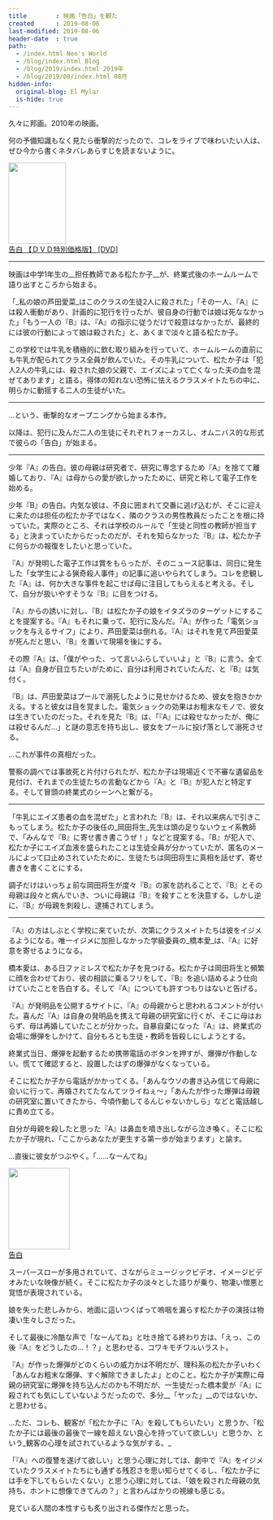 ```yaml
---
title        : 映画「告白」を観た
created      : 2019-08-06
last-modified: 2019-08-06
header-date  : true
path:
  - /index.html Neo's World
  - /blog/index.html Blog
  - /blog/2019/index.html 2019年
  - /blog/2019/08/index.html 08月
hidden-info:
  original-blog: El Mylar
  is-hide: true
---
```


久々に邦画。2010年の映画。

何の予備知識もなく見たら衝撃的だったので、コレをライブで味わいたい人は、ぜひ今から書くネタバレあらすじを読まないように。

<div class="ad-amazon">
  <div class="ad-amazon-image">
    <a href="https://www.amazon.co.jp/dp/B0046ZSS2C?tag=neos21-22&amp;linkCode=osi&amp;th=1&amp;psc=1">
      <img src="https://m.media-amazon.com/images/I/41ejnBpx00L._SL160_.jpg" width="113" height="160">
    </a>
  </div>
  <div class="ad-amazon-info">
    <div class="ad-amazon-title">
      <a href="https://www.amazon.co.jp/dp/B0046ZSS2C?tag=neos21-22&amp;linkCode=osi&amp;th=1&amp;psc=1">告白 【ＤＶＤ特別価格版】 [DVD]</a>
    </div>
  </div>
</div>

---

映画は中学1年生の__担任教師である松たか子__が、終業式後のホームルームで語り出すところから始まる。

「_私の娘の芦田愛菜_はこのクラスの生徒2人に殺された」「その一人、『A』には殺人衝動があり、計画的に犯行を行ったが、彼自身の行動では娘は死ななかった」「もう一人の『B』は、『A』の指示に従うだけで殺意はなかったが、最終的には彼の行動によって娘は殺された」と、あくまで淡々と語る松たか子。

この学校では牛乳を積極的に飲む取り組みを行っていて、ホームルームの直前にも牛乳が配られてクラス全員が飲んでいた。その牛乳について、松たか子は「犯人2人の牛乳には、殺された娘の父親で、エイズによって亡くなった夫の血を混ぜてあります」と語る。得体の知れない恐怖に怯えるクラスメイトたちの中に、明らかに動揺する二人の生徒がいた。

---

…という、衝撃的なオープニングから始まる本作。

以降は、犯行に及んだ二人の生徒にそれぞれフォーカスし、オムニバス的な形式で彼らの「告白」が始まる。

---

少年『A』の告白。彼の母親は研究者で、研究に専念するため『A』を捨てて離婚しており、『A』は母からの愛が欲しかったために、研究と称して電子工作を始める。

少年『B』の告白。内気な彼は、不良に囲まれて交番に逃げ込むが、そこに迎えに来たのは担任の松たか子ではなく、隣のクラスの男性教員だったことを根に持っていた。実際のところ、それは学校のルールで「生徒と同性の教師が担当する」と決まっていたからだったのだが、それを知らなかった『B』は、松たか子に何らかの報復をしたいと思っていた。

『A』が発明した電子工作は賞をもらったが、そのニュース記事は、同日に発生した「女学生による猟奇殺人事件」の記事に追いやられてしまう。コレを悲観した『A』は、何か大きな事件を起こせば母に注目してもらえると考える。そして、自分が扱いやすそうな『B』に目をつける。

『A』からの誘いに対し、『B』は松たか子の娘をイタズラのターゲットにすることを提案する。『A』もそれに乗って、犯行に及んだ。『A』が作った「電気ショックを与えるサイフ」により、芦田愛菜は倒れる。『A』はそれを見て芦田愛菜が死んだと思い、『B』を置いて現場を後にする。

その際『A』は、「僕がやった、って言いふらしていいよ」と『B』に言う。全ては『A』自身が目立ちたいがために、自分は利用されていたんだ、と『B』は気付く。

『B』は、芦田愛菜はプールで溺死したように見せかけるため、彼女を抱きかかえる。すると彼女は目を覚ました。電気ショックの効果はお粗末なモノで、彼女は生きていたのだった。それを見た『B』は、「『A』には殺せなかったが、俺には殺せるんだ…」と謎の意志を持ち出し、彼女をプールに投げ落として溺死させる。

…これが事件の真相だった。

警察の調べでは事故死と片付けられたが、松たか子は現場近くで不審な遺留品を見付け、それまでの生徒たちの言動などから『A』と『B』が犯人だと特定する。そして冒頭の終業式のシーンへと繋がる。

---

「牛乳にエイズ患者の血を混ぜた」と言われた『B』は、それ以来病んで引きこもってしまう。松たか子の後任の_岡田将生_先生は頭の足りないウェイ系教師で、「みんなで『B』に寄せ書き書こうぜ！」などと提案する。『B』が犯人で、松たか子にエイズ血液を盛られたことは生徒全員が分かっていたが、匿名のメールによって口止めされていたために、生徒たちは岡田将生に真相を話せず、寄せ書きを書くことにする。

調子だけはいっちょ前な岡田将生が度々『B』の家を訪れることで、『B』とその母親は段々と病んでいき、ついに母親は『B』を殺すことを決意する。しかし逆に、『B』が母親を刺殺し、逮捕されてしまう。

---

『A』の方はしぶとく学校に来ていたが、次第にクラスメイトたちは彼をイジメるようになる。唯一イジメに加担しなかった学級委員の_橋本愛_は、『A』に好意を寄せるようになる。

橋本愛は、ある日ファミレスで松たか子を見つける。松たか子は岡田将生と頻繁に顔を合わせており、彼の相談に乗るフリをして、『B』を追い詰めるよう仕向けていたことを告白する。そして『A』についても許すつもりはないと告げる。

『A』が発明品を公開するサイトに、『A』の母親からと思われるコメントが付いた。喜んだ『A』は自身の発明品を携えて母親の研究室に行くが、そこに母はおらず、母は再婚していたことが分かった。自暴自棄になった『A』は、終業式の会場に爆弾をしかけて、自分もろとも生徒・教師を皆殺しにしようとする。

終業式当日、爆弾を起動するため携帯電話のボタンを押すが、爆弾が作動しない。慌てて確認すると、設置したはずの爆弾がなくなっている。

そこに松たか子から電話がかかってくる。「あんなウソの書き込み信じて母親に会いに行って、再婚されてたなんてツライねぇ〜」「あんたが作った爆弾は母親の研究室に置いてきたから、今頃作動してるんじゃないかしら」などと電話越しに責め立てる。

自分が母親を殺したと思った『A』は鼻血を噴き出しながら泣き喚く。そこに松たか子が現れ、「ここからあなたが更生する第一歩が始まります」と諭す。

…直後に彼女がつぶやく。「……なーんてね」

<div class="ad-amazon">
  <div class="ad-amazon-image">
    <a href="https://www.amazon.co.jp/dp/B00FIWNDNG?tag=neos21-22&amp;linkCode=osi&amp;th=1&amp;psc=1">
      <img src="https://m.media-amazon.com/images/I/413A5cAbNlL._SL160_.jpg" width="120" height="160">
    </a>
  </div>
  <div class="ad-amazon-info">
    <div class="ad-amazon-title">
      <a href="https://www.amazon.co.jp/dp/B00FIWNDNG?tag=neos21-22&amp;linkCode=osi&amp;th=1&amp;psc=1">告白</a>
    </div>
  </div>
</div>

スーパースローが多用されていて、さながらミュージックビデオ、イメージビデオみたいな映像が続く。そこに松たか子の淡々とした語りが乗り、物凄い憎悪と覚悟が表現されている。

娘を失った悲しみから、地面に這いつくばって嗚咽を漏らす松たか子の演技は物凄い生々しさだった。

そして最後に冷酷な声で「なーんてね」と吐き捨てる終わり方は、「えっ、この後『A』をどうしたの…！？」と思わせる、コワキモチワルいラスト。

『A』が作った爆弾がどのくらいの威力かは不明だが、理科系の松たか子いわく「あんなお粗末な爆弾、すぐ解除できましたよ」とのこと。松たか子が実際に母親の研究室に爆弾を持ち込んだのかも不明だが、一生徒だった橋本愛が『A』に殺されても気にしていないようだったので、多分__「ヤッた」__のではないか、と思わせる。

…ただ、コレも、観客が「松たか子に『A』を殺してもらいたい」と思うか、「松たか子には最後の最後で一線を超えない良心を持っていて欲しい」と思うか、という_観客の心理を試されているような気がする。_

「『A』への復讐を遂げて欲しい」と思う心理に対しては、劇中で『A』をイジメていたクラスメイトたちにも通ずる残忍さを思い知らせてくるし、「松たか子には手を下してもらいたくない」と思う心理に対しては、「娘を殺された母親の気持ち、ホントに想像できてんの？」と言わんばかりの視線も感じる。

見ている人間の本性すらも炙り出される傑作だと思った。
